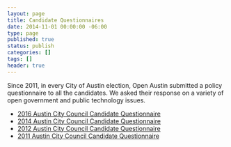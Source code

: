 ```yaml
---
layout: page
title: Candidate Questionnaires
date: 2014-11-01 00:00:00 -06:00
type: page
published: true
status: publish
categories: []
tags: []
header: true
---
```


Since 2011, in every City of Austin election, Open Austin submitted a policy questionnaire to all the candidates. We asked their response on a variety of open government and public technology issues.

*   [2016 Austin City Council Candidate Questionnaire](/candidate-questionnaires/2016.html)
*   [2014 Austin City Council Candidate Questionnaire](/candidate-questionnaires/2014-austin-city-council.html)
*   [2012 Austin City Council Candidate Questionnaire](/candidate-questionnaires/2012-austin-city-council.html)
*   [2011 Austin City Council Candidate Questionnaire](/candidate-questionnaires/2011-austin-city-council.html)
